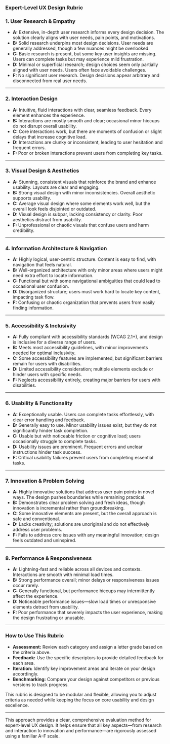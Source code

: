 ### Expert-Level UX Design Rubric

### 1. User Research & Empathy

- **A:** Extensive, in-depth user research informs every design decision. The solution clearly aligns with user needs, pain points, and motivations.
- **B:** Solid research underpins most design decisions. User needs are generally addressed, though a few nuances might be overlooked.
- **C:** Basic research is present, but some key user insights are missing. Users can complete tasks but may experience mild frustration.
- **D:** Minimal or superficial research; design choices seem only partially aligned with user needs. Users often face avoidable challenges.
- **F:** No significant user research. Design decisions appear arbitrary and disconnected from real user needs.

---

### 2. Interaction Design

- **A:** Intuitive, fluid interactions with clear, seamless feedback. Every element enhances the experience.
- **B:** Interactions are mostly smooth and clear; occasional minor hiccups do not disrupt overall usability.
- **C:** Core interactions work, but there are moments of confusion or slight delays that increase cognitive load.
- **D:** Interactions are clunky or inconsistent, leading to user hesitation and frequent errors.
- **F:** Poor or broken interactions prevent users from completing key tasks.

---

### 3. Visual Design & Aesthetics

- **A:** Stunning, consistent visuals that reinforce the brand and enhance usability. Layouts are clear and engaging.
- **B:** Strong visual design with minor inconsistencies. Overall aesthetic supports usability.
- **C:** Average visual design where some elements work well, but the overall look feels disjointed or outdated.
- **D:** Visual design is subpar, lacking consistency or clarity. Poor aesthetics distract from usability.
- **F:** Unprofessional or chaotic visuals that confuse users and harm credibility.

---

### 4. Information Architecture & Navigation

- **A:** Highly logical, user-centric structure. Content is easy to find, with navigation that feels natural.
- **B:** Well-organized architecture with only minor areas where users might need extra effort to locate information.
- **C:** Functional but with some navigational ambiguities that could lead to occasional user confusion.
- **D:** Disorganized structure; users must work hard to locate key content, impacting task flow.
- **F:** Confusing or chaotic organization that prevents users from easily finding information.

---

### 5. Accessibility & Inclusivity

- **A:** Fully compliant with accessibility standards (WCAG 2.1+), and design is inclusive for a diverse range of users.
- **B:** Meets most accessibility guidelines, with minor improvements needed for optimal inclusivity.
- **C:** Some accessibility features are implemented, but significant barriers remain for users with disabilities.
- **D:** Limited accessibility consideration; multiple elements exclude or hinder users with specific needs.
- **F:** Neglects accessibility entirely, creating major barriers for users with disabilities.

---

### 6. Usability & Functionality

- **A:** Exceptionally usable. Users can complete tasks effortlessly, with clear error handling and feedback.
- **B:** Generally easy to use. Minor usability issues exist, but they do not significantly hinder task completion.
- **C:** Usable but with noticeable friction or cognitive load; users occasionally struggle to complete tasks.
- **D:** Usability issues are prominent. Frequent errors and unclear instructions hinder task success.
- **F:** Critical usability failures prevent users from completing essential tasks.

---

### 7. Innovation & Problem Solving

- **A:** Highly innovative solutions that address user pain points in novel ways. The design pushes boundaries while remaining practical.
- **B:** Demonstrates clear problem solving and fresh ideas, though innovation is incremental rather than groundbreaking.
- **C:** Some innovative elements are present, but the overall approach is safe and conventional.
- **D:** Lacks creativity; solutions are unoriginal and do not effectively address user problems.
- **F:** Fails to address core issues with any meaningful innovation; design feels outdated and uninspired.

---

### 8. Performance & Responsiveness

- **A:** Lightning-fast and reliable across all devices and contexts. Interactions are smooth with minimal load times.
- **B:** Strong performance overall; minor delays or responsiveness issues occur rarely.
- **C:** Generally functional, but performance hiccups may intermittently affect the experience.
- **D:** Noticeable performance issues—slow load times or unresponsive elements detract from usability.
- **F:** Poor performance that severely impacts the user experience, making the design frustrating or unusable.

---

### How to Use This Rubric

- **Assessment:** Review each category and assign a letter grade based on the criteria above.
- **Feedback:** Use the specific descriptors to provide detailed feedback for each area.
- **Iteration:** Identify key improvement areas and iterate on your design accordingly.
- **Benchmarking:** Compare your design against competitors or previous versions to track progress.

This rubric is designed to be modular and flexible, allowing you to adjust criteria as needed while keeping the focus on core usability and design excellence.

---

This approach provides a clear, comprehensive evaluation method for expert-level UX design. It helps ensure that all key aspects—from research and interaction to innovation and performance—are rigorously assessed using a familiar A–F scale.